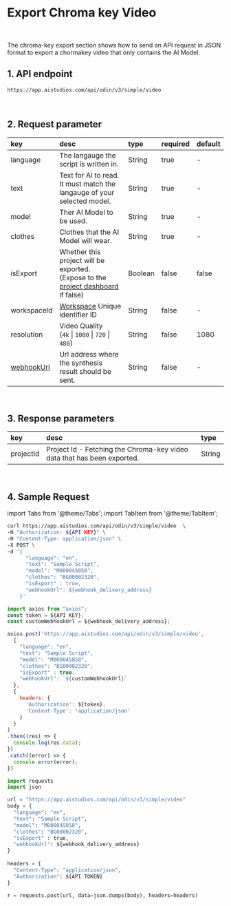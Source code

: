 # Export Chroma key Video

<br/>

The chroma-key export section shows how to send an API request in JSON format to export a chormakey video that only contains the AI Model.

## 1. API endpoint

```http
https://app.aistudios.com/api/odin/v3/simple/video
```

<br/>

## 2. Request parameter

| key | desc | type | required | default |
| :--- | :--- | :--- | :--- | :--- |
| language | The langauge the script is written in. | String | true | - |
| text | Text for AI to read. It must match the langauge of your selected model. | String | true | - |
| model | Ther AI Model to be used. | String | true | - |
| clothes | Clothes that the AI Model will wear. | String | true | - |
| isExport | Whether this project will be exported. <br />(Expose to the [project dashboard](https://app.aistudios.com/dashboard) if false) | Boolean | false | false |
| workspaceId | [Workspace](./workspaces) Unique identifier ID | String | false | - |
| resolution | Video Quality <br />(`4k` \| `1080` \| `720` \| `480`) | String | false | 1080 |
| [webhookUrl](../reference/webhook) | Url address where the synthesis result should be sent. | String | false | - |

<!-- | ttsType | External TTS information that is not the default voice of the model. | Json | false | - | -->

<br/>

## 3. Response parameters

| key | desc | type |
| :--- | :--- | :--- |
| projectId | Project Id - Fetching the Chroma-key video data that has been exported. | String |

<br/>


## 4. Sample Request

import Tabs from '@theme/Tabs';
import TabItem from '@theme/TabItem';

<Tabs>
<TabItem value="curl" label="cURL">

```bash
curl https://app.aistudios.com/api/odin/v3/simple/video  \
-H "Authorization: ${API KEY}" \
-H "Content-Type: application/json" \
-X POST \
-d '{
      "language": "en",
      "text": "Sample Script",
      "model": "M000045058",
      "clothes": "BG00002320",
      "isExport" : true,
      "webhookUrl": ${webhook_delivery_address}
    }'
```

</TabItem>
<TabItem value="js" label="Node.js">

```js
import axios from "axios"; 
const token = ${API KEY};
const customWebhookUrl = ${webhook_delivery_address};

axios.post('https://app.aistudios.com/api/odin/v3/simple/video', 
  {
    "language": "en",
    "text": "Sample Script",
    "model": "M000045058",
    "clothes": "BG00002320",
    "isExport" : true,
    "webhookUrl": `${customWebhookUrl}`
  }, 
  {
    headers: {
      'Authorization': ${token},
      'Content-Type': 'application/json'
    }
  }
)
.then((res) => {
  console.log(res.data);
})
.catch((error) => {
  console.error(error);
})
```

</TabItem>
<TabItem value="py" label="Python">

```py
import requests
import json

url = "https://app.aistudios.com/api/odin/v3/simple/video"
body = {
  "language": "en",
  "text": "Sample Script",
  "model": "M000045058",
  "clothes": "BG00002320",
  "isExport" : true,
  "webhookUrl": ${webhook_delivery_address}
}
    
headers = {
  "Content-Type": "application/json",
  "Authorization": ${API TOKEN}
}

r = requests.post(url, data=json.dumps(body), headers=headers)
```

</TabItem>
</Tabs>
